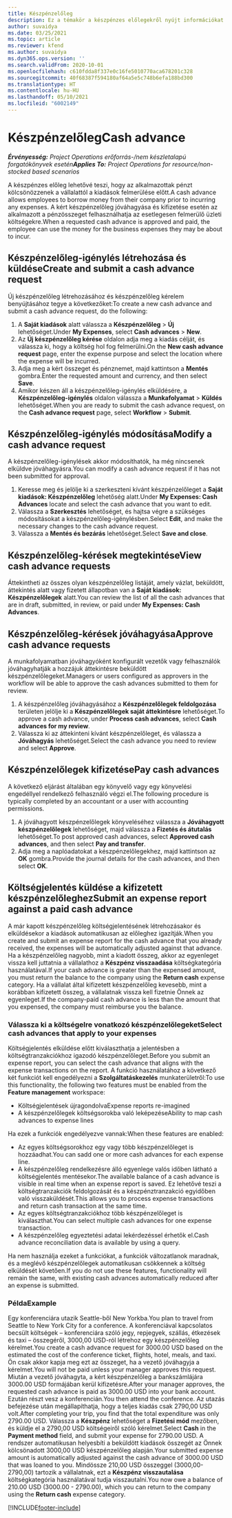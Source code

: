 ```yaml
---
title: Készpénzelőleg
description: Ez a témakör a készpénzes előlegekről nyújt információkat.
author: suvaidya
ms.date: 03/25/2021
ms.topic: article
ms.reviewer: kfend
ms.author: suvaidya
ms.dyn365.ops.version: ''
ms.search.validFrom: 2020-10-01
ms.openlocfilehash: c610fdda8f337e0c16fe5010770aca678201c328
ms.sourcegitcommit: 40f68387f594180af64a5e5c748b6efa188bd300
ms.translationtype: HT
ms.contentlocale: hu-HU
ms.lasthandoff: 05/10/2021
ms.locfileid: "6002149"
---
```

# <a name="cash-advance"></a><span data-ttu-id="875af-103">Készpénzelőleg</span><span class="sxs-lookup"><span data-stu-id="875af-103">Cash advance</span></span>

<span data-ttu-id="875af-104">_**Érvényesség:** Project Operations erőforrás-/nem készletalapú forgatókönyvek esetén_</span><span class="sxs-lookup"><span data-stu-id="875af-104">_**Applies To:** Project Operations for resource/non-stocked based scenarios_</span></span>

<span data-ttu-id="875af-105">A készpénzes előleg lehetővé teszi, hogy az alkalmazottak pénzt kölcsönözzenek a vállalattól a kiadások felmerülése előtt.</span><span class="sxs-lookup"><span data-stu-id="875af-105">A cash advance allows employees to borrow money from their company prior to incurring any expenses.</span></span> <span data-ttu-id="875af-106">A kért készpénzelőleg jóváhagyása és kifizetése esetén az alkalmazott a pénzösszeget felhasználhatja az esetlegesen felmerülő üzleti költségekre.</span><span class="sxs-lookup"><span data-stu-id="875af-106">When a requested cash advance is approved and paid, the employee can use the money for the business expenses they may be about to incur.</span></span> 

## <a name="create-and-submit-a-cash-advance-request"></a><span data-ttu-id="875af-107">Készpénzelőleg-igénylés létrehozása és küldése</span><span class="sxs-lookup"><span data-stu-id="875af-107">Create and submit a cash advance request</span></span>
<span data-ttu-id="875af-108">Új készpénzelőleg létrehozásához és készpénzelőleg kérelem benyújtásához tegye a következőket:</span><span class="sxs-lookup"><span data-stu-id="875af-108">To create a new cash advance and submit a cash advance request, do the following:</span></span> 

1. <span data-ttu-id="875af-109">A **Saját kiadások** alatt válassza a **Készpénzelőleg** > **Új** lehetőséget.</span><span class="sxs-lookup"><span data-stu-id="875af-109">Under **My Expenses**, select **Cash advances** > **New**.</span></span> 
2. <span data-ttu-id="875af-110">Az **Új készpénzelőleg kérése** oldalon adja meg a kiadás célját, és válassza ki, hogy a költség hol fog felmerülni.</span><span class="sxs-lookup"><span data-stu-id="875af-110">On the **New cash advance request** page, enter the expense purpose and select the location where the expense will be incurred.</span></span>
3. <span data-ttu-id="875af-111">Adja meg a kért összeget és pénznemet, majd kattintson a **Mentés** gombra.</span><span class="sxs-lookup"><span data-stu-id="875af-111">Enter the requested amount and currency, and then select **Save**.</span></span> 
4. <span data-ttu-id="875af-112">Amikor készen áll a készpénzelőleg-igénylés elküldésére, a **Készpénzelőleg-igénylés** oldalon válassza a **Munkafolyamat** > **Küldés** lehetőséget.</span><span class="sxs-lookup"><span data-stu-id="875af-112">When you are ready to submit the cash advance request, on the **Cash advance request** page, select **Workflow** > **Submit**.</span></span>

## <a name="modify-a-cash-advance-request"></a><span data-ttu-id="875af-113">Készpénzelőleg-igénylés módosítása</span><span class="sxs-lookup"><span data-stu-id="875af-113">Modify a cash advance request</span></span>

<span data-ttu-id="875af-114">A készpénzelőleg-igénylések akkor módosíthatók, ha még nincsenek elküldve jóváhagyásra.</span><span class="sxs-lookup"><span data-stu-id="875af-114">You can modify a cash advance request if it has not been submitted for approval.</span></span>

1. <span data-ttu-id="875af-115">Keresse meg és jelölje ki a szerkeszteni kívánt készpénzelőleget a **Saját kiadások: Készpénzelőleg** lehetőség alatt.</span><span class="sxs-lookup"><span data-stu-id="875af-115">Under **My Expenses: Cash Advances** locate and select the cash advance that you want to edit.</span></span>
2. <span data-ttu-id="875af-116">Válassza a **Szerkesztés** lehetőséget, és hajtsa végre a szükséges módosításokat a készpénzelőleg-igénylésben.</span><span class="sxs-lookup"><span data-stu-id="875af-116">Select **Edit**, and make the necessary changes to the cash advance request.</span></span> 
3. <span data-ttu-id="875af-117">Válassza a **Mentés és bezárás** lehetőséget.</span><span class="sxs-lookup"><span data-stu-id="875af-117">Select **Save and close**.</span></span>


## <a name="view-cash-advance-requests"></a><span data-ttu-id="875af-118">Készpénzelőleg-kérések megtekintése</span><span class="sxs-lookup"><span data-stu-id="875af-118">View cash advance requests</span></span>
<span data-ttu-id="875af-119">Áttekintheti az összes olyan készpénzelőleg listáját, amely vázlat, beküldött, áttekintés alatt vagy fizetett állapotban van a **Saját kiadások: Készpénzelőlegek** alatt.</span><span class="sxs-lookup"><span data-stu-id="875af-119">You can review the list of all the cash advances that are in draft, submitted, in review, or paid under **My Expenses: Cash Advances**.</span></span> 

## <a name="approve-cash-advance-requests"></a><span data-ttu-id="875af-120">Készpénzelőleg-kérések jóváhagyása</span><span class="sxs-lookup"><span data-stu-id="875af-120">Approve cash advance requests</span></span>

<span data-ttu-id="875af-121">A munkafolyamatban jóváhagyóként konfigurált vezetők vagy felhasználók jóváhagyhatják a hozzájuk áttekintésre beküldött készpénzelőlegeket.</span><span class="sxs-lookup"><span data-stu-id="875af-121">Managers or users configured as approvers in the workflow will be able to approve the cash advances submitted to them for review.</span></span> 

1. <span data-ttu-id="875af-122">A készpénzelőleg jóváhagyásához a **Készpénzelőlegek feldolgozása** területen jelölje ki a **Készpénzelőlegek saját áttekintésre** lehetőséget.</span><span class="sxs-lookup"><span data-stu-id="875af-122">To approve a cash advance, under **Process cash advances**, select **Cash advances for my review**.</span></span>
2. <span data-ttu-id="875af-123">Válassza ki az áttekinteni kívánt készpénzelőleget, és válassza a **Jóváhagyás** lehetőséget.</span><span class="sxs-lookup"><span data-stu-id="875af-123">Select the cash advance you need to review and select **Approve**.</span></span>  

## <a name="pay-cash-advances"></a><span data-ttu-id="875af-124">Készpénzelőlegek kifizetése</span><span class="sxs-lookup"><span data-stu-id="875af-124">Pay cash advances</span></span> 
<span data-ttu-id="875af-125">A következő eljárást általában egy könyvelő vagy egy könyvelési engedéllyel rendelkező felhasználó végzi el.</span><span class="sxs-lookup"><span data-stu-id="875af-125">The following procedure is typically completed by an accountant or a user with accounting permissions.</span></span>

1. <span data-ttu-id="875af-126">A jóváhagyott készpénzelőlegek könyveléséhez válassza a **Jóváhagyott készpénzelőlegek** lehetőséget, majd válassza a **Fizetés és átutalás** lehetőséget.</span><span class="sxs-lookup"><span data-stu-id="875af-126">To post approved cash advances, select **Approved cash advances**, and then select **Pay and transfer**.</span></span>  
2. <span data-ttu-id="875af-127">Adja meg a naplóadatokat a készpénzelőlegekhez, majd kattintson az **OK** gombra.</span><span class="sxs-lookup"><span data-stu-id="875af-127">Provide the journal details for the cash advances, and then select **OK**.</span></span> 

## <a name="submit-an-expense-report-against-a-paid-cash-advance"></a><span data-ttu-id="875af-128">Költségjelentés küldése a kifizetett készpénzelőleghez</span><span class="sxs-lookup"><span data-stu-id="875af-128">Submit an expense report against a paid cash advance</span></span> 

<span data-ttu-id="875af-129">A már kapott készpénzelőleg költségjelentésének létrehozásakor és elküldésekor a kiadások automatikusan az előleghez igazítják.</span><span class="sxs-lookup"><span data-stu-id="875af-129">When you create and submit an expense report for the cash advance that you already received, the expenses will be automatically adjusted against that advance.</span></span> <span data-ttu-id="875af-130">Ha a készpénzelőleg nagyobb, mint a kiadott összeg, akkor az egyenleget vissza kell juttatnia a vállalathoz a **Készpénz visszaadása** költségkategória használatával.</span><span class="sxs-lookup"><span data-stu-id="875af-130">If your cash advance is greater than the expensed amount, you must return the balance to the company using the **Return cash** expense category.</span></span> <span data-ttu-id="875af-131">Ha a vállalat által kifizetett készpénzelőleg kevesebb, mint a korábban kifizetett összeg, a vállalatnak vissza kell fizetnie Önnek az egyenleget.</span><span class="sxs-lookup"><span data-stu-id="875af-131">If the company-paid cash advance is less than the amount that you expensed, the company must reimburse you the balance.</span></span> 

### <a name="select-cash-advances-that-apply-to-your-expenses"></a><span data-ttu-id="875af-132">Válassza ki a költségelre vonatkozó készpénzelőlegeket</span><span class="sxs-lookup"><span data-stu-id="875af-132">Select cash advances that apply to your expenses</span></span>
<span data-ttu-id="875af-133">Költségjelentés elküldése előtt kiválaszthatja a jelentésben a költségtranzakciókhoz igazodó készpénzelőleget.</span><span class="sxs-lookup"><span data-stu-id="875af-133">Before you submit an expense report, you can select the cash advance that aligns with the expense transactions on the report.</span></span> <span data-ttu-id="875af-134">A funkció használatához a következő két funkciót kell engedélyezni a **Szolgáltatáskezelés** munkaterületről:</span><span class="sxs-lookup"><span data-stu-id="875af-134">To use this functionality, the following two features must be enabled from the **Feature management** workspace:</span></span>

  - <span data-ttu-id="875af-135">Költségjelentések újragondolva</span><span class="sxs-lookup"><span data-stu-id="875af-135">Expense reports re-imagined</span></span>
  - <span data-ttu-id="875af-136">A készpénzelőlegek költségsorokba való leképezése</span><span class="sxs-lookup"><span data-stu-id="875af-136">Ability to map cash advances to expense lines</span></span>
 
 <span data-ttu-id="875af-137">Ha ezek a funkciók engedélyezve vannak:</span><span class="sxs-lookup"><span data-stu-id="875af-137">When these features are enabled:</span></span>
 
  - <span data-ttu-id="875af-138">Az egyes költségsorokhoz egy vagy több készpénzelőleget is hozzáadhat.</span><span class="sxs-lookup"><span data-stu-id="875af-138">You can sadd one or more cash advances for each expense line.</span></span>
  - <span data-ttu-id="875af-139">A készpénzelőleg rendelkezésre álló egyenlege valós időben látható a költségjelentés mentésekor.</span><span class="sxs-lookup"><span data-stu-id="875af-139">The available balance of a cash advance is visible in real time when an expense report is saved.</span></span> <span data-ttu-id="875af-140">Ez lehetővé teszi a költségtranzakciók feldolgozását és a készpénztranzakció egyidőben való visszaküldését.</span><span class="sxs-lookup"><span data-stu-id="875af-140">This allows you to process expense transactions and return cash transaction at the same time.</span></span>
  - <span data-ttu-id="875af-141">Az egyes költségtranzakciókhoz több készpénzelőleget is kiválaszthat.</span><span class="sxs-lookup"><span data-stu-id="875af-141">You can select multiple cash advances for one expense transaction.</span></span>
  - <span data-ttu-id="875af-142">A készpénzelőleg egyeztetési adatai lekérdezéssel érhetők el.</span><span class="sxs-lookup"><span data-stu-id="875af-142">Cash advance reconciliation data is available by using a query.</span></span> 
 
<span data-ttu-id="875af-143">Ha nem használja ezeket a funkciókat, a funkciók változatlanok maradnak, és a meglévő készpénzelőlegek automatikusan csökkennek a költség elküldését követően.</span><span class="sxs-lookup"><span data-stu-id="875af-143">If you do not use these features, functionality will remain the same, with existing cash advances automatically reduced after an expense is submitted.</span></span>

### <a name="example"></a><span data-ttu-id="875af-144">Példa</span><span class="sxs-lookup"><span data-stu-id="875af-144">Example</span></span> 
<span data-ttu-id="875af-145">Egy konferenciára utazik Seattle-ből New Yorkba.</span><span class="sxs-lookup"><span data-stu-id="875af-145">You plan to travel from Seattle to New York City for a conference.</span></span> <span data-ttu-id="875af-146">A konferenciával kapcsolatos becsült költségek – konferenciára szóló jegy, repjegyek, szállás, étkezések és taxi – összegéről, 3000,00 USD-ról létrehoz egy készpénzelőleg kérelmet.</span><span class="sxs-lookup"><span data-stu-id="875af-146">You create a cash advance request for 3000.00 USD based on the estimated the cost of the conference ticket, flights, hotel, meals, and taxi.</span></span> <span data-ttu-id="875af-147">Ön csak akkor kapja meg ezt az összeget, ha a vezető jóváhagyja a kérelmet.</span><span class="sxs-lookup"><span data-stu-id="875af-147">You will not be paid unless your manager approves this request.</span></span> <span data-ttu-id="875af-148">Miután a vezető jóváhagyta, a kért készpénzelőleg a bankszámlájára 3000.00 USD formájában kerül kifizetésre.</span><span class="sxs-lookup"><span data-stu-id="875af-148">After your manager approves, the requested cash advance is paid as 3000.00 USD into your bank account.</span></span> <span data-ttu-id="875af-149">Ezután részt vesz a konferencián.</span><span class="sxs-lookup"><span data-stu-id="875af-149">You then attend the conference.</span></span> <span data-ttu-id="875af-150">Az utazás befejezése után megállapíthatja, hogy a teljes kiadás csak 2790,00 USD volt.</span><span class="sxs-lookup"><span data-stu-id="875af-150">After completing your trip, you find that the total expenditure was only 2790.00 USD.</span></span> <span data-ttu-id="875af-151">Válassza a **Készpénz** lehetőséget a **Fizetési mód** mezőben, és küldje el a 2790,00 USD költségeiről szóló kérelmet.</span><span class="sxs-lookup"><span data-stu-id="875af-151">Select **Cash** in the **Payment method** field, and submit your expense for 2790.00 USD.</span></span> <span data-ttu-id="875af-152">A rendszer automatikusan helyesbíti a beküldött kiadások összegét az Önnek kölcsönadott 3000,00 USD készpénzelőleg alapján.</span><span class="sxs-lookup"><span data-stu-id="875af-152">Your submitted expense amount is automatically adjusted against the cash advance of 3000.00 USD that was loaned to you.</span></span> <span data-ttu-id="875af-153">Mindössze 210,00 USD összeggel (3000,00-2790,00) tartozik a vállalatnak, ezt a **Készpénz visszautalása** költségkategória használatával tudja visszautalni.</span><span class="sxs-lookup"><span data-stu-id="875af-153">You now owe a balance of 210.00 USD (3000.00 - 2790.00), which you can return to the company using the **Return cash** expense category.</span></span>



[!INCLUDE[footer-include](../includes/footer-banner.md)]
